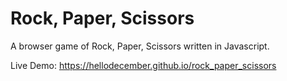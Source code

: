 # Rock, Paper, Scissors

A browser game of Rock, Paper, Scissors written in Javascript.

Live Demo: https://hellodecember.github.io/rock_paper_scissors
